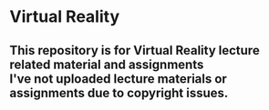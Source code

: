 # Virtual Reality
This repository is for **Virtual Reality** lecture related material and assignments  
I've not uploaded lecture materials or assignments due to copyright issues.  
---
